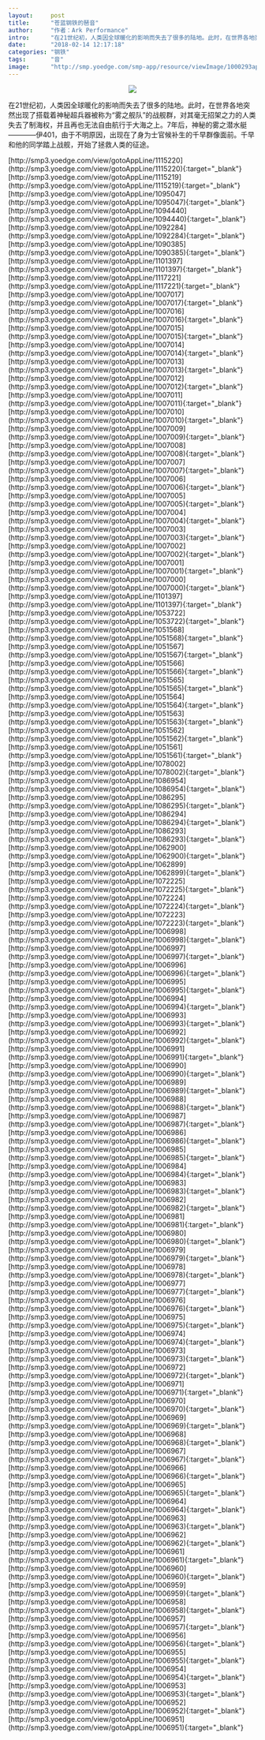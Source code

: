 ```yaml
---
layout:     post
title:      "苍蓝钢铁的琶音"
author:     "作者：Ark Performance"
intro:      "在21世纪初，人类因全球暖化的影响而失去了很多的陆地。此时，在世界各地突然出现了搭载着神秘超兵器被称为“雾之舰队”的战舰群，对其毫无招架之力的人类失去了制海权，并且再也无法自由航行于大海之上。7年后，神秘的雾之潜水艇————伊401，由于不明原因，出现在了身为士官候补生的千早群像面前。千早和他的同学踏上战舰，开始了拯救人类的征途。"
date:       "2018-02-14 12:17:18"
categories: "钢铁"
tags:       "音"
image:      "http://smp.yoedge.com/smp-app/resource/viewImage/1000293appline.png"
---
```

<div style="text-align: center">
<p><img src="http://smp.yoedge.com/smp-app/resource/viewImage/1000293appline.png"/></p>
</div>
<p class="post-meta">
<span>在21世纪初，人类因全球暖化的影响而失去了很多的陆地。此时，在世界各地突然出现了搭载着神秘超兵器被称为“雾之舰队”的战舰群，对其毫无招架之力的人类失去了制海权，并且再也无法自由航行于大海之上。7年后，神秘的雾之潜水艇————伊401，由于不明原因，出现在了身为士官候补生的千早群像面前。千早和他的同学踏上战舰，开始了拯救人类的征途。</span>
</p>
[http://smp3.yoedge.com/view/gotoAppLine/1115220](http://smp3.yoedge.com/view/gotoAppLine/1115220){:target="_blank"}
[http://smp3.yoedge.com/view/gotoAppLine/1115219](http://smp3.yoedge.com/view/gotoAppLine/1115219){:target="_blank"}
[http://smp3.yoedge.com/view/gotoAppLine/1095047](http://smp3.yoedge.com/view/gotoAppLine/1095047){:target="_blank"}
[http://smp3.yoedge.com/view/gotoAppLine/1094440](http://smp3.yoedge.com/view/gotoAppLine/1094440){:target="_blank"}
[http://smp3.yoedge.com/view/gotoAppLine/1092284](http://smp3.yoedge.com/view/gotoAppLine/1092284){:target="_blank"}
[http://smp3.yoedge.com/view/gotoAppLine/1090385](http://smp3.yoedge.com/view/gotoAppLine/1090385){:target="_blank"}
[http://smp3.yoedge.com/view/gotoAppLine/1101397](http://smp3.yoedge.com/view/gotoAppLine/1101397){:target="_blank"}
[http://smp3.yoedge.com/view/gotoAppLine/1117221](http://smp3.yoedge.com/view/gotoAppLine/1117221){:target="_blank"}
[http://smp3.yoedge.com/view/gotoAppLine/1007017](http://smp3.yoedge.com/view/gotoAppLine/1007017){:target="_blank"}
[http://smp3.yoedge.com/view/gotoAppLine/1007016](http://smp3.yoedge.com/view/gotoAppLine/1007016){:target="_blank"}
[http://smp3.yoedge.com/view/gotoAppLine/1007015](http://smp3.yoedge.com/view/gotoAppLine/1007015){:target="_blank"}
[http://smp3.yoedge.com/view/gotoAppLine/1007014](http://smp3.yoedge.com/view/gotoAppLine/1007014){:target="_blank"}
[http://smp3.yoedge.com/view/gotoAppLine/1007013](http://smp3.yoedge.com/view/gotoAppLine/1007013){:target="_blank"}
[http://smp3.yoedge.com/view/gotoAppLine/1007012](http://smp3.yoedge.com/view/gotoAppLine/1007012){:target="_blank"}
[http://smp3.yoedge.com/view/gotoAppLine/1007011](http://smp3.yoedge.com/view/gotoAppLine/1007011){:target="_blank"}
[http://smp3.yoedge.com/view/gotoAppLine/1007010](http://smp3.yoedge.com/view/gotoAppLine/1007010){:target="_blank"}
[http://smp3.yoedge.com/view/gotoAppLine/1007009](http://smp3.yoedge.com/view/gotoAppLine/1007009){:target="_blank"}
[http://smp3.yoedge.com/view/gotoAppLine/1007008](http://smp3.yoedge.com/view/gotoAppLine/1007008){:target="_blank"}
[http://smp3.yoedge.com/view/gotoAppLine/1007007](http://smp3.yoedge.com/view/gotoAppLine/1007007){:target="_blank"}
[http://smp3.yoedge.com/view/gotoAppLine/1007006](http://smp3.yoedge.com/view/gotoAppLine/1007006){:target="_blank"}
[http://smp3.yoedge.com/view/gotoAppLine/1007005](http://smp3.yoedge.com/view/gotoAppLine/1007005){:target="_blank"}
[http://smp3.yoedge.com/view/gotoAppLine/1007004](http://smp3.yoedge.com/view/gotoAppLine/1007004){:target="_blank"}
[http://smp3.yoedge.com/view/gotoAppLine/1007003](http://smp3.yoedge.com/view/gotoAppLine/1007003){:target="_blank"}
[http://smp3.yoedge.com/view/gotoAppLine/1007002](http://smp3.yoedge.com/view/gotoAppLine/1007002){:target="_blank"}
[http://smp3.yoedge.com/view/gotoAppLine/1007001](http://smp3.yoedge.com/view/gotoAppLine/1007001){:target="_blank"}
[http://smp3.yoedge.com/view/gotoAppLine/1007000](http://smp3.yoedge.com/view/gotoAppLine/1007000){:target="_blank"}
[http://smp3.yoedge.com/view/gotoAppLine/1101397](http://smp3.yoedge.com/view/gotoAppLine/1101397){:target="_blank"}
[http://smp3.yoedge.com/view/gotoAppLine/1053722](http://smp3.yoedge.com/view/gotoAppLine/1053722){:target="_blank"}
[http://smp3.yoedge.com/view/gotoAppLine/1051568](http://smp3.yoedge.com/view/gotoAppLine/1051568){:target="_blank"}
[http://smp3.yoedge.com/view/gotoAppLine/1051567](http://smp3.yoedge.com/view/gotoAppLine/1051567){:target="_blank"}
[http://smp3.yoedge.com/view/gotoAppLine/1051566](http://smp3.yoedge.com/view/gotoAppLine/1051566){:target="_blank"}
[http://smp3.yoedge.com/view/gotoAppLine/1051565](http://smp3.yoedge.com/view/gotoAppLine/1051565){:target="_blank"}
[http://smp3.yoedge.com/view/gotoAppLine/1051564](http://smp3.yoedge.com/view/gotoAppLine/1051564){:target="_blank"}
[http://smp3.yoedge.com/view/gotoAppLine/1051563](http://smp3.yoedge.com/view/gotoAppLine/1051563){:target="_blank"}
[http://smp3.yoedge.com/view/gotoAppLine/1051562](http://smp3.yoedge.com/view/gotoAppLine/1051562){:target="_blank"}
[http://smp3.yoedge.com/view/gotoAppLine/1051561](http://smp3.yoedge.com/view/gotoAppLine/1051561){:target="_blank"}
[http://smp3.yoedge.com/view/gotoAppLine/1078002](http://smp3.yoedge.com/view/gotoAppLine/1078002){:target="_blank"}
[http://smp3.yoedge.com/view/gotoAppLine/1086954](http://smp3.yoedge.com/view/gotoAppLine/1086954){:target="_blank"}
[http://smp3.yoedge.com/view/gotoAppLine/1086295](http://smp3.yoedge.com/view/gotoAppLine/1086295){:target="_blank"}
[http://smp3.yoedge.com/view/gotoAppLine/1086294](http://smp3.yoedge.com/view/gotoAppLine/1086294){:target="_blank"}
[http://smp3.yoedge.com/view/gotoAppLine/1086293](http://smp3.yoedge.com/view/gotoAppLine/1086293){:target="_blank"}
[http://smp3.yoedge.com/view/gotoAppLine/1062900](http://smp3.yoedge.com/view/gotoAppLine/1062900){:target="_blank"}
[http://smp3.yoedge.com/view/gotoAppLine/1062899](http://smp3.yoedge.com/view/gotoAppLine/1062899){:target="_blank"}
[http://smp3.yoedge.com/view/gotoAppLine/1072225](http://smp3.yoedge.com/view/gotoAppLine/1072225){:target="_blank"}
[http://smp3.yoedge.com/view/gotoAppLine/1072224](http://smp3.yoedge.com/view/gotoAppLine/1072224){:target="_blank"}
[http://smp3.yoedge.com/view/gotoAppLine/1072223](http://smp3.yoedge.com/view/gotoAppLine/1072223){:target="_blank"}
[http://smp3.yoedge.com/view/gotoAppLine/1006998](http://smp3.yoedge.com/view/gotoAppLine/1006998){:target="_blank"}
[http://smp3.yoedge.com/view/gotoAppLine/1006997](http://smp3.yoedge.com/view/gotoAppLine/1006997){:target="_blank"}
[http://smp3.yoedge.com/view/gotoAppLine/1006996](http://smp3.yoedge.com/view/gotoAppLine/1006996){:target="_blank"}
[http://smp3.yoedge.com/view/gotoAppLine/1006995](http://smp3.yoedge.com/view/gotoAppLine/1006995){:target="_blank"}
[http://smp3.yoedge.com/view/gotoAppLine/1006994](http://smp3.yoedge.com/view/gotoAppLine/1006994){:target="_blank"}
[http://smp3.yoedge.com/view/gotoAppLine/1006993](http://smp3.yoedge.com/view/gotoAppLine/1006993){:target="_blank"}
[http://smp3.yoedge.com/view/gotoAppLine/1006992](http://smp3.yoedge.com/view/gotoAppLine/1006992){:target="_blank"}
[http://smp3.yoedge.com/view/gotoAppLine/1006991](http://smp3.yoedge.com/view/gotoAppLine/1006991){:target="_blank"}
[http://smp3.yoedge.com/view/gotoAppLine/1006990](http://smp3.yoedge.com/view/gotoAppLine/1006990){:target="_blank"}
[http://smp3.yoedge.com/view/gotoAppLine/1006989](http://smp3.yoedge.com/view/gotoAppLine/1006989){:target="_blank"}
[http://smp3.yoedge.com/view/gotoAppLine/1006988](http://smp3.yoedge.com/view/gotoAppLine/1006988){:target="_blank"}
[http://smp3.yoedge.com/view/gotoAppLine/1006987](http://smp3.yoedge.com/view/gotoAppLine/1006987){:target="_blank"}
[http://smp3.yoedge.com/view/gotoAppLine/1006986](http://smp3.yoedge.com/view/gotoAppLine/1006986){:target="_blank"}
[http://smp3.yoedge.com/view/gotoAppLine/1006985](http://smp3.yoedge.com/view/gotoAppLine/1006985){:target="_blank"}
[http://smp3.yoedge.com/view/gotoAppLine/1006984](http://smp3.yoedge.com/view/gotoAppLine/1006984){:target="_blank"}
[http://smp3.yoedge.com/view/gotoAppLine/1006983](http://smp3.yoedge.com/view/gotoAppLine/1006983){:target="_blank"}
[http://smp3.yoedge.com/view/gotoAppLine/1006982](http://smp3.yoedge.com/view/gotoAppLine/1006982){:target="_blank"}
[http://smp3.yoedge.com/view/gotoAppLine/1006981](http://smp3.yoedge.com/view/gotoAppLine/1006981){:target="_blank"}
[http://smp3.yoedge.com/view/gotoAppLine/1006980](http://smp3.yoedge.com/view/gotoAppLine/1006980){:target="_blank"}
[http://smp3.yoedge.com/view/gotoAppLine/1006979](http://smp3.yoedge.com/view/gotoAppLine/1006979){:target="_blank"}
[http://smp3.yoedge.com/view/gotoAppLine/1006978](http://smp3.yoedge.com/view/gotoAppLine/1006978){:target="_blank"}
[http://smp3.yoedge.com/view/gotoAppLine/1006977](http://smp3.yoedge.com/view/gotoAppLine/1006977){:target="_blank"}
[http://smp3.yoedge.com/view/gotoAppLine/1006976](http://smp3.yoedge.com/view/gotoAppLine/1006976){:target="_blank"}
[http://smp3.yoedge.com/view/gotoAppLine/1006975](http://smp3.yoedge.com/view/gotoAppLine/1006975){:target="_blank"}
[http://smp3.yoedge.com/view/gotoAppLine/1006974](http://smp3.yoedge.com/view/gotoAppLine/1006974){:target="_blank"}
[http://smp3.yoedge.com/view/gotoAppLine/1006973](http://smp3.yoedge.com/view/gotoAppLine/1006973){:target="_blank"}
[http://smp3.yoedge.com/view/gotoAppLine/1006972](http://smp3.yoedge.com/view/gotoAppLine/1006972){:target="_blank"}
[http://smp3.yoedge.com/view/gotoAppLine/1006971](http://smp3.yoedge.com/view/gotoAppLine/1006971){:target="_blank"}
[http://smp3.yoedge.com/view/gotoAppLine/1006970](http://smp3.yoedge.com/view/gotoAppLine/1006970){:target="_blank"}
[http://smp3.yoedge.com/view/gotoAppLine/1006969](http://smp3.yoedge.com/view/gotoAppLine/1006969){:target="_blank"}
[http://smp3.yoedge.com/view/gotoAppLine/1006968](http://smp3.yoedge.com/view/gotoAppLine/1006968){:target="_blank"}
[http://smp3.yoedge.com/view/gotoAppLine/1006967](http://smp3.yoedge.com/view/gotoAppLine/1006967){:target="_blank"}
[http://smp3.yoedge.com/view/gotoAppLine/1006966](http://smp3.yoedge.com/view/gotoAppLine/1006966){:target="_blank"}
[http://smp3.yoedge.com/view/gotoAppLine/1006965](http://smp3.yoedge.com/view/gotoAppLine/1006965){:target="_blank"}
[http://smp3.yoedge.com/view/gotoAppLine/1006964](http://smp3.yoedge.com/view/gotoAppLine/1006964){:target="_blank"}
[http://smp3.yoedge.com/view/gotoAppLine/1006963](http://smp3.yoedge.com/view/gotoAppLine/1006963){:target="_blank"}
[http://smp3.yoedge.com/view/gotoAppLine/1006962](http://smp3.yoedge.com/view/gotoAppLine/1006962){:target="_blank"}
[http://smp3.yoedge.com/view/gotoAppLine/1006961](http://smp3.yoedge.com/view/gotoAppLine/1006961){:target="_blank"}
[http://smp3.yoedge.com/view/gotoAppLine/1006960](http://smp3.yoedge.com/view/gotoAppLine/1006960){:target="_blank"}
[http://smp3.yoedge.com/view/gotoAppLine/1006959](http://smp3.yoedge.com/view/gotoAppLine/1006959){:target="_blank"}
[http://smp3.yoedge.com/view/gotoAppLine/1006958](http://smp3.yoedge.com/view/gotoAppLine/1006958){:target="_blank"}
[http://smp3.yoedge.com/view/gotoAppLine/1006957](http://smp3.yoedge.com/view/gotoAppLine/1006957){:target="_blank"}
[http://smp3.yoedge.com/view/gotoAppLine/1006956](http://smp3.yoedge.com/view/gotoAppLine/1006956){:target="_blank"}
[http://smp3.yoedge.com/view/gotoAppLine/1006955](http://smp3.yoedge.com/view/gotoAppLine/1006955){:target="_blank"}
[http://smp3.yoedge.com/view/gotoAppLine/1006954](http://smp3.yoedge.com/view/gotoAppLine/1006954){:target="_blank"}
[http://smp3.yoedge.com/view/gotoAppLine/1006953](http://smp3.yoedge.com/view/gotoAppLine/1006953){:target="_blank"}
[http://smp3.yoedge.com/view/gotoAppLine/1006952](http://smp3.yoedge.com/view/gotoAppLine/1006952){:target="_blank"}
[http://smp3.yoedge.com/view/gotoAppLine/1006951](http://smp3.yoedge.com/view/gotoAppLine/1006951){:target="_blank"}


